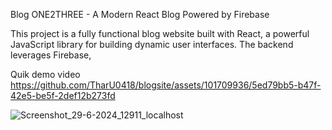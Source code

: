 Blog ONE2THREE - A Modern React Blog Powered by Firebase

This project is a fully functional blog website built with React, a powerful JavaScript library for building dynamic user interfaces. The backend leverages Firebase, 

Quik demo video
https://github.com/TharU0418/blogsite/assets/101709936/5ed79bb5-b47f-42e5-be5f-2def12b273fd

![Screenshot_29-6-2024_12911_localhost](https://github.com/TharU0418/blogsite/assets/101709936/61064158-92b9-427f-ab84-56ae4bd12ded)
